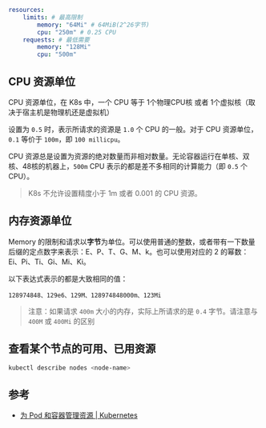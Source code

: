 
```yaml
resources:
	limits: # 最高限制
		memory: "64Mi" # 64MiB(2^26字节)
        cpu: "250m" # 0.25 CPU
	requests: # 最低需要
		memory: "128Mi"
        cpu: "500m"
```

## CPU 资源单位

CPU 资源单位，在 K8s 中，一个 CPU 等于 1个物理CPU核 或者 1个虚拟核（取决于宿主机是物理机还是虚拟机）

设置为 `0.5` 时，表示所请求的资源是 `1.0` 个 CPU 的一般。对于 CPU 资源单位，`0.1` 等价于 `100m`，即 `100 millicpu`。

CPU 资源总是设置为资源的绝对数量而非相对数量。无论容器运行在单核、双核、48核的机器上，`500m` CPU 表示的都是差不多相同的计算能力（即 `0.5` 个 CPU）。

> K8s 不允许设置精度小于 1m 或者 0.001 的 CPU 资源。

## 内存资源单位

Memory 的限制和请求以**字节**为单位。可以使用普通的整数，或者带有一下数量后缀的定点数字来表示：E、P、T、G、M、k。也可以使用对应的 2 的幂数：Ei、Pi、Ti、Gi、Mi、Ki。

以下表达式表示的都是大致相同的值：

```
128974848、129e6、129M、128974848000m、123Mi
```

> 注意：如果请求 `400m` 大小的内存，实际上所请求的是 `0.4` 字节。请注意与 `400M` 或 `400Mi` 的区别

## 查看某个节点的可用、已用资源

```bash
kubectl describe nodes <node-name>
```

## 参考

- [为 Pod 和容器管理资源 | Kubernetes](https://kubernetes.io/zh-cn/docs/concepts/configuration/manage-resources-containers/)